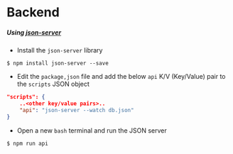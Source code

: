 # Backend

##### Using [json-server](https://github.com/typicode/json-server)

* Install the `json-server` library

```
$ npm install json-server --save
```

* Edit the `package,json` file and add the below `api` K/V (Key/Value) pair to the `scripts` JSON object


```json
"scripts": {
    ..<other key/value pairs>..
    "api": "json-server --watch db.json"
}
```

* Open a new `bash` terminal and run the JSON server


```
$ npm run api
```
